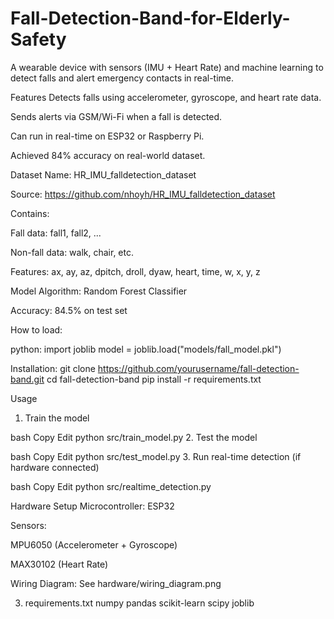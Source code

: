 # Fall-Detection-Band-for-Elderly-Safety
A wearable device with sensors (IMU + Heart Rate) and machine learning to detect falls and alert emergency contacts in real-time.




Features
Detects falls using accelerometer, gyroscope, and heart rate data.

Sends alerts via GSM/Wi-Fi when a fall is detected.

Can run in real-time on ESP32 or Raspberry Pi.

Achieved 84% accuracy on real-world dataset.





Dataset
Name: HR_IMU_falldetection_dataset

Source: https://github.com/nhoyh/HR_IMU_falldetection_dataset

Contains:

Fall data: fall1, fall2, ...

Non-fall data: walk, chair, etc.

Features: ax, ay, az, dpitch, droll, dyaw, heart, time, w, x, y, z






Model
Algorithm: Random Forest Classifier

Accuracy: 84.5% on test set

How to load:

python:
import joblib
model = joblib.load("models/fall_model.pkl")


Installation:
git clone https://github.com/yourusername/fall-detection-band.git
cd fall-detection-band
pip install -r requirements.txt


Usage
1. Train the model

bash
Copy
Edit
python src/train_model.py
2. Test the model

bash
Copy
Edit
python src/test_model.py
3. Run real-time detection (if hardware connected)

bash
Copy
Edit
python src/realtime_detection.py



Hardware Setup
Microcontroller: ESP32

Sensors:

MPU6050 (Accelerometer + Gyroscope)

MAX30102 (Heart Rate)

Wiring Diagram: See hardware/wiring_diagram.png



3. requirements.txt
numpy
pandas
scikit-learn
scipy
joblib
